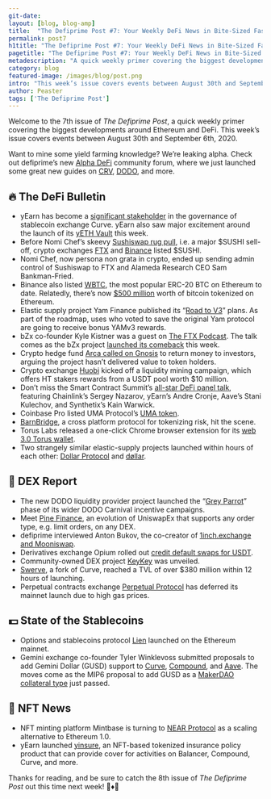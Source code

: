 ```yaml
---
git-date:
layout: [blog, blog-amp]
title:  "The Defiprime Post #7: Your Weekly DeFi News in Bite-Sized Fashion"
permalink: post7
h1title: "The Defiprime Post #7: Your Weekly DeFi News in Bite-Sized Fashion"
pagetitle: "The Defiprime Post #7: Your Weekly DeFi News in Bite-Sized Fashion"
metadescription: "A quick weekly primer covering the biggest developments around Ethereum and DeFi. This week’s issue covers events between August 30th and September 6th, 2020"
category: blog
featured-image: /images/blog/post.png
intro: "This week’s issue covers events between August 30th and September 6th, 2020"
author: Peaster
tags: ['The Defiprime Post']
---
```

Welcome to the 7th issue of _The Defiprime Post_, a quick weekly primer covering the biggest developments around Ethereum and DeFi. This week’s issue covers events between August 30th and September 6th, 2020.

Want to mine some yield farming knowledge? We’re leaking alpha. Check out defiprime’s new [Alpha DeFi](https://alpha.defiprime.com/c/yield-farming/6) community forum, where we just launched some great new guides on [CRV](https://alpha.defiprime.com/t/yield-farming-curve-with-a-2-5x-boost/226), [DODO](https://alpha.defiprime.com/t/yield-farming-with-dodo/324), and more.

## 🔥 The DeFi Bulletin

*   yEarn has become a [significant stakeholder](https://twitter.com/bantg/status/1300550173119180801) in the governance of stablecoin exchange Curve. yEarn also saw major excitement around the launch of its [yETH Vault](https://twitter.com/iearnfinance/status/1300979784340602880) this week.
*   Before Nomi Chef’s skeevy [Sushiswap rug pull](https://decrypt.co/40976/founder-of-sushiswap-defi-protocol-cashes-out), i.e. a major $SUSHI sell-off, crypto exchanges [FTX](https://twitter.com/SBF_Alameda/status/1300551402322763777) and [Binance](https://www.binance.com/en/support/articles/ac34042b96d04b5e8464613f27567353) listed $SUSHI.
*   Nomi Chef, now persona non grata in crypto, ended up sending admin control of Sushiswap to FTX and Alameda Research CEO Sam Bankman-Fried.
*   Binance also listed [WBTC](https://research.binance.com/en/projects/wrapped-bitcoin?utm_source=ResearchTelegram&utm_medium=GlobalSocial&utm_campaign=GlobalSocial), the most popular ERC-20 BTC on Ethereum to date. Relatedly, there’s now [$500 million](https://cointelegraph.com/news/messari-500m-in-btc-tokenized-for-defi-is-just-the-beginning) worth of bitcoin tokenized on Ethereum.
*   Elastic supply project Yam Finance published its “[Road to V3](https://medium.com/@yamfinance/the-road-to-v3-yamv2-interim-governance-summary-f17ba4a9d1aa)” plans. As part of the roadmap, uses who voted to save the original Yam protocol are going to receive bonus YAMv3 rewards.
*   bZx co-founder Kyle Kistner was a guest on [The FTX Podcast](https://open.spotify.com/episode/6VGfNckPAxqrhnjRZ87k1r?si=0F7Ny_yqQ0SNvwezQbAbxg). The talk comes as the bZx project [launched its comeback](https://bzx.network/blog/bzxisback) this week.
*   Crypto hedge fund [Arca called on Gnosis](https://www.theblockcrypto.com/post/76453/arca-gnosis-defi-project-call) to return money to investors, arguing the project hasn’t delivered value to token holders.
*   Crypto exchange [Huobi](https://support.hbfile.net/hc/en-us/articles/900002452786) kicked off a liquidity mining campaign, which offers HT stakers rewards from a USDT pool worth $10 million.
*   Don’t miss the Smart Contract Summit’s [all-star DeFi panel talk](https://twitter.com/chainlink/status/1301199592675999756), featuring Chainlink’s Sergey Nazarov, yEarn’s Andre Cronje, Aave’s Stani Kulechov, and Synthetix’s Kain Warwick.
*   Coinbase Pro listed UMA Protocol’s [UMA token](https://blog.coinbase.com/uma-uma-is-launching-on-coinbase-pro-d88352e5d818).
*   [BarnBridge](https://medium.com/barnbridge/introducing-barnbridge-3f0015fef3bb), a cross platform protocol for tokenizing risk, hit the scene.
*   Torus Labs released a one-click Chrome browser extension for its [web 3.0 Torus wallet](https://www.coindesk.com/torus-crypto-wallet-chrome-extension-web3-dapps).
*   Two strangely similar elastic-supply projects launched within hours of each other: [Dollar Protocol](https://medium.com/@dollarprotocol/dollar-protocol-834224cf9d92) and [døllar](https://medium.com/@emptysetsquad/introducing-d%C3%B8llar-and-the-ess-f48222b4e138).


## 💱 DEX Report

*   The new DODO liquidity provider project launched the “[Grey Parrot](https://medium.com/dodoex/dodo-carnival-episode-1-grey-parrot-incentive-programs-7048e7af1e51)” phase of its wider DODO Carnival incentive campaigns.
*   Meet [Pine Finance](https://medium.com/@pine_eth/pine-finance-an-amm-orders-engine-525fe1f1b1eb), an evolution of UniswapEx that supports any order type, e.g. limit orders, on any DEX.
*   defiprime interviewed Anton Bukov, the co-creator of [1inch.exchange and Mooniswap](https://defiprime.com/mooniswap).
*   Derivatives exchange Opium rolled out [credit default swaps for USDT](https://www.coindesk.com/credit-default-swaps-tether-opium).
*   Community-owned DEX project [KeyKey](https://medium.com/keykey-finance/introducing-keykey-the-community-owned-dex-e11387cf64af) was unveiled.
*   [Swerve](https://www.theblockcrypto.com/linked/77092/curve-fork-swerve-tvl-launch), a fork of Curve, reached a TVL of over $380 million within 12 hours of launching.
*   Perpetual contracts exchange [Perpetual Protocol](https://medium.com/@perpetualprotocol/mainnet-deferred-due-to-excessive-gas-prices-9327ef818072) has deferred its mainnet launch due to high gas prices.


## 💵 State of the Stablecoins

*   Options and stablecoins protocol [Lien](https://medium.com/lien-finance/lien-apps-go-live-on-ethereum-mainnet-2b16cb28a5bf) launched on the Ethereum mainnet.
*   Gemini exchange co-founder Tyler Winklevoss submitted proposals to add Gemini Dollar (GUSD) support to [Curve](https://twitter.com/tylerwinklevoss/status/1300521015093714944), [Compound](https://twitter.com/tylerwinklevoss/status/1300798231870349317), and [Aave](https://twitter.com/tylerwinklevoss/status/1300518409831096325). The moves come as the MIP6 proposal to add GUSD as a [MakerDAO collateral type](https://twitter.com/tylerwinklevoss/status/1300484831667683328) just passed.


## 💎 NFT News

*   NFT minting platform Mintbase is turning to [NEAR Protocol](https://medium.com/mintbase/scaling-mintbase-with-near-503375d92702) as a scaling alternative to Ethereum 1.0.
*   yEarn launched [yinsure](https://twitter.com/iearnfinance/status/1300037367156412416), an NFT-based tokenized insurance policy product that can provide cover for activities on Balancer, Compound, Curve, and more.  

Thanks for reading, and be sure to catch the 8th issue of _The Defiprime Post_ out this time next week! 👋♦️👋
